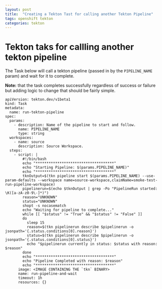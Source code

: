 ```yaml
---
layout: post
title:  "Creating a Tekton Tast for calling another Tekton Pipeline"
tags: openshift tekton
categories: tekton
---
```


# Tekton taks for callling another tekton pipeline

The Task below will call a tekton pipeline (passed in by the `PIPELINE_NAME` param) and wait for it to complete. 

**Note:** that the task completes successfully regardless of success or failure but adding logic to change that should be fairly simple.

```
apiVersion: tekton.dev/v1beta1
kind: Task
metadata:
  name: run-tekton-pipeline
spec:
  params:
    - description: Name of the pipeline to start and follow.
      name: PIPELINE_NAME
      type: string
  workspaces:
    - name: source
      description: Source Workspace.
  steps:
    - script: |
        #!/bin/bash
        echo "************************************"
        echo "Starting Pipeline: $(params.PIPELINE_NAME)"
        echo "************************************"
        tknOutput=$(tkn pipeline start $(params.PIPELINE_NAME) --use-param-defaults --workspace name=source-workspace,claimName=smoke-test-run-pipeline-workspace)
        pipelinerun=$(echo $tknOutput | grep -Po "PipelineRun started: \K([a-zA-z0-9\-]*)")
        reason="UNKNOWN"
        status="UNKNOWN"
        shopt -s nocasematch
        echo "Waiting for pipeline to complete..."
        while [[ "$status" != "True" && "$status" != "False" ]]
        do
          sleep 15
          reason=$(tkn pipelinerun describe $pipelinerun -o jsonpath='{.status.conditions[0].reason}')
          status=$(tkn pipelinerun describe $pipelinerun -o jsonpath='{.status.conditions[0].status}')
          echo "$pipelinerun currently in status: $status with reason: $reason"
        done
        echo "************************************"
        echo "Pipeline Completed with reason: $reason"
        echo "************************************"
      image: <IMAGE CONTAINING THE `tkn` BINARY>
      name: run-pipeline-and-wait
      timeout: 1h
      resources: {}
```
